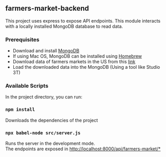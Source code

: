 ## farmers-market-backend

This project uses express to expose API endpoints. This module interacts with a locally installed MongoDB database to read data.

### Prerequisites

+ Download and install [MongoDB](https://www.mongodb.com/download-center)
+ If using Mac OS, MongoDB can be installed using [Homebrew](https://docs.mongodb.com/manual/tutorial/install-mongodb-on-os-x/)
+ Download data of farmers markets in the US from this [link](https://catalog.data.gov/dataset/farmers-markets-geographic-data)
+ Load the downloaded data into the MongoDB (Using a tool like Studio 3T)


### Available Scripts

In the project directory, you can run:

### `npm install`

Downloads the dependencies of the project

### `npx babel-node src/server.js`

Runs the server in the development mode.<br />
The endpoints are exposed in [http://localhost:8000/api/farmers-market/*](http://localhost:8000) 

